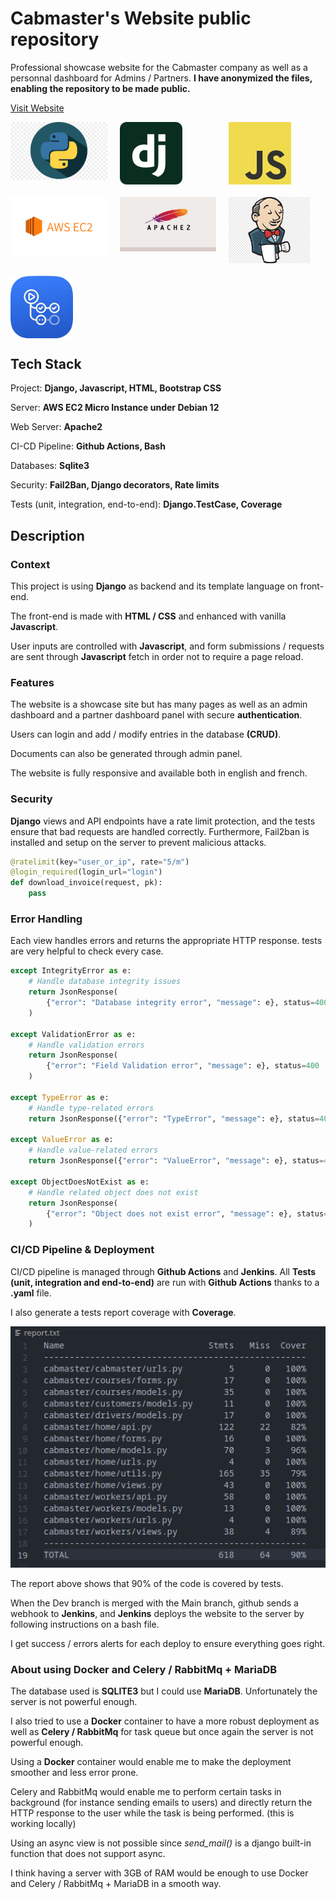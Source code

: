 
# Cabmaster's Website public repository

Professional showcase website for the Cabmaster company as well as a personnal dashboard for Admins / Partners.
**I have anonymized the files, enabling the repository to be made public.**

<a href="https://www.cabmaster.fr" target="_blank">Visit Website</a>



<div style="display: grid; grid-template-columns: repeat(auto-fit, minmax(150px, 1fr)); gap: 20px;">
    <img src="readme_assets/python.jpg" alt="Logo 2" style="width: 160px;">
    <img src="readme_assets/django.png" alt="Logo 2" style="width: 100px;">
    <img src="readme_assets/JavaScript-logo.png" alt="Logo 1" style="width: 100px;">
    <img src="readme_assets/aws.png" alt="Logo 1" style="width: 190px;">
    <img src="readme_assets/apache2.png" alt="Logo 1" style="width: 175px;">
    <img src="readme_assets/jenkins.png" alt="Logo 1" style="width: 130px;">
    <img src="readme_assets/github_actions.png" alt="Logo 2" style="width: 100px;">
</div>


## Tech Stack

Project: **Django, Javascript, HTML, Bootstrap CSS**

Server: **AWS EC2 Micro Instance under Debian 12**

Web Server: **Apache2**

CI-CD Pipeline: **Github Actions, Bash**

Databases: **Sqlite3**

Security: **Fail2Ban, Django decorators, Rate limits**

Tests (unit, integration, end-to-end): **Django.TestCase, Coverage**


## Description

### Context

This project is using **Django** as backend and its template language on front-end.

The front-end is made with **HTML / CSS** and enhanced with vanilla **Javascript**.

User inputs are controlled with **Javascript**, and form submissions / requests are sent through **Javascript** fetch in order not to require a page reload.

### Features

The website is a showcase site but has many pages as well as an admin dashboard and a partner dashboard panel with secure **authentication**.

Users can login and add / modify entries in the database **(CRUD)**.

Documents can also be generated through admin panel.

The website is fully responsive and available both in english and french.

### Security

**Django** views and API endpoints have a rate limit protection, and the tests ensure that bad requests are handled correctly. Furthermore, Fail2ban is installed and setup on the server to prevent malicious attacks.

```python
@ratelimit(key="user_or_ip", rate="5/m")
@login_required(login_url="login")
def download_invoice(request, pk):
    pass
  ```


### Error Handling

Each view handles errors and returns the appropriate HTTP response. tests are very helpful to check every case.

```python
except IntegrityError as e:
    # Handle database integrity issues
    return JsonResponse(
        {"error": "Database integrity error", "message": e}, status=400
    )

except ValidationError as e:
    # Handle validation errors
    return JsonResponse(
        {"error": "Field Validation error", "message": e}, status=400
    )

except TypeError as e:
    # Handle type-related errors
    return JsonResponse({"error": "TypeError", "message": e}, status=400)

except ValueError as e:
    # Handle value-related errors
    return JsonResponse({"error": "ValueError", "message": e}, status=400)

except ObjectDoesNotExist as e:
    # Handle related object does not exist
    return JsonResponse(
        {"error": "Object does not exist error", "message": e}, status=400
    )
```

### CI/CD Pipeline & Deployment

CI/CD pipeline is managed through **Github Actions** and **Jenkins**. All **Tests (unit, integration and end-to-end)** are run with **Github Actions** thanks to a  **.yaml** file.

I also generate a tests report coverage with **Coverage**.

![Coverage Report](readme_assets/coverage.png)

The report above shows that 90% of the code is covered by tests.

When the Dev branch is merged with the Main branch, github sends a webhook to **Jenkins**, and **Jenkins** deploys the website to the server by following instructions on a bash file.

I get success / errors alerts for each deploy to ensure everything goes right.


### About using Docker and Celery / RabbitMq + MariaDB

The database used is **SQLITE3** but I could use **MariaDB**. Unfortunately the server is not powerful enough.

I also tried to use a **Docker** container to have a more robust deployment as well as **Celery / RabbitMq** for task queue but once again the server is not powerful enough. 

Using a **Docker** container would enable me to make the deployment smoother and less error prone.

Celery and RabbitMq would enable me to perform certain tasks in background (for instance sending emails to users) and directly
return the HTTP response to the user while the task is being performed. (this is working locally)

Using an async view is not possible since *send_mail()* is a django built-in function that does not support async.

I think having a server with 3GB of RAM would be enough to use Docker and Celery / RabbitMq + MariaDB in a smooth way.
